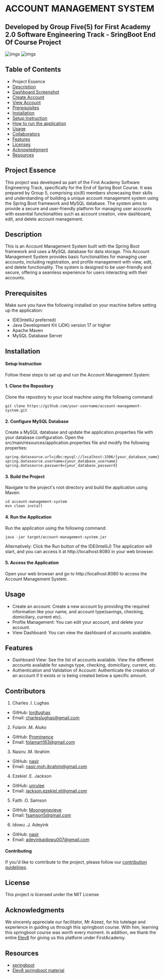 # ACCOUNT MANAGEMENT SYSTEM
## Developed by Group Five(5) for First Academy 2.0 Software Engineering Track - SringBoot End Of Course Project

![imgs](link)
![imgs](link)

## Table of Contents
* Project Essence
* [Description](#description)
* [Dashboard Screenshot](imglink)
* [Create Account](imglink)
* [View Account](imglink)
* [Prerequisites](#prerequisites)
* [Installation](#installation)
* [Setup Instruction](#setup-instruction)
* [How to run the application](#how-to-run-the-application)
* [Usage](#usage)
* [Collaborators](#collaborators)
* [Features](#features)
* [Licenses](#licenses)
* [Acknowledgment](#acknowledgment)
* [Resources](#resources)

## Project Essence
This project was developed as part of the First Academy Software Engineering Track, specifically for the End of Spring Boot Course. It was prepared by Group 5, comprising six(6) members showcasing their skills and understanding of building a unique account management system using the Spring Boot framework and MySQL database. The system aims to provide a secure and user-friendly platform for managing user accounts with essential functionalities such as account creation, view dashboard, edit, and delete account management. 

## Description
This is an Account Management System built with the Spring Boot framework and uses a MySQL database for data storage. This Account Management System provides basic functionalities for managing user accounts, including registration, and profile management with view, edit, and delete functionality. The system is designed to be user-friendly and secure, offering a seamless experience for users interacting with their accounts.

## Prerequisites
Make sure you have the following installed on your machine before setting up the application:
* IDE(IntelliJ preferred)
* Java Development Kit (JDK) version 17 or higher
* Apache Maven
* MySQL Database Server

## Installation
#### Setup Instruction
Follow these steps to set up and run the Account Management System:

#### 1. Clone the Repository
Clone the repository to your local machine using the following command:
```
git clone https://github.com/your-username/account-management-system.git
```
#### 2. Configure MySQL Database
Create a MySQL database and update the application.properties file with your database configuration. Open the src/main/resources/application.properties file and modify the following properties:

```
spring.datasource.url=jdbc:mysql://localhost:3306/{your_database_name}
spring.datasource.username={your_database_username}
spring.datasource.password={your_database_password}
```

#### 3. Build the Project
Navigate to the project's root directory and build the application using Maven:
```
cd account-management-system
mvn clean install
```

#### 4. Run the Application
Run the application using the following command:
```
java -jar target/account-management-system.jar
```
Alternatively:
Click the Run button of the IDE(IntelliJ)
The application will start, and you can access it at http://localhost:8080 in your web browser.

#### 5. Access the Application
Open your web browser and go to http://localhost:8080 to access the Account Management System.

## Usage
- Create an account: Create a new account by providing the required information like your name, and account type(savings, checking, domiciliary, current etc).
- Profile Management: You can edit your account, and delete your account.
- View Dashboard: You can view the dashboard of accounts available.

  
## Features
- Dashboard View: See the list of accounts available. View the different accounts available for savings type, checking, domiciliary, current, etc.
- Authentication and Validation of Account: Authenticate the creation of an account if it exists or is being created below a specific amount.


## Contributors
1. Charles .I. Lughas
- GitHub: [lordlughas](https://github.com/lordlughas)
- Email: charleslughas@gmail.com

2. Folarin .M. Aluko
- GitHub: [Prominence](https://github.com/prominence)
- Email: folamart163@gmail.com

3. Nasiru .M. Ibrahim
- GitHub: [nasir](https://github.com/nasir)
- Email: nasir.moh.ibrahim@gmail.com

4. Ezekiel .E. Jackson
- GitHub: [unrulee](https://github.com/unrulee)
- Email: jackson.ezekiel.st@gmail.com

5. Faith .O. Samson
- GitHub: [Moongenevieve](https://github.com/Moongenevieve)
- Email: fsamson5@gmail.com

6. Idowu .J. Adeyink
- GitHub: [nasir](https://github.com/idowu007)
- Email: adeyinkaidowu007@gmail.com

#### Contributing
If you'd like to contribute to the project, please follow our [contribution guidelines](https://github.com/lordlughas/).

## License
This project is licensed under the MIT License

## Acknowledgments
We sincerely appreciate our facilitator, Mr Azeez, for his tutelage and experience in guiding us through this springboot course. With him, learning this springboot course was worth every moment. In addition, we thank the entire [Elev8](https://elev8.com) for giving us this platform under FirstAcademy.

## Resources
- [springboot](https://docs.spring.io/spring-boot/docs/current/reference/htmlsingle/)
- [Elev8 springboot material](https://elev8.com)
